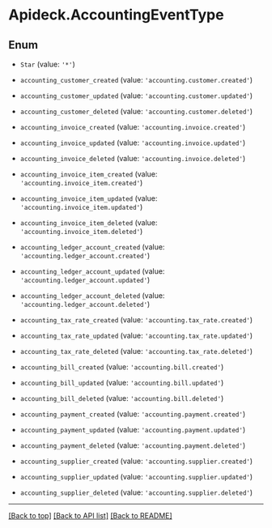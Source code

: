 # Apideck.AccountingEventType

## Enum


* `Star` (value: `'*'`)

* `accounting_customer_created` (value: `'accounting.customer.created'`)

* `accounting_customer_updated` (value: `'accounting.customer.updated'`)

* `accounting_customer_deleted` (value: `'accounting.customer.deleted'`)

* `accounting_invoice_created` (value: `'accounting.invoice.created'`)

* `accounting_invoice_updated` (value: `'accounting.invoice.updated'`)

* `accounting_invoice_deleted` (value: `'accounting.invoice.deleted'`)

* `accounting_invoice_item_created` (value: `'accounting.invoice_item.created'`)

* `accounting_invoice_item_updated` (value: `'accounting.invoice_item.updated'`)

* `accounting_invoice_item_deleted` (value: `'accounting.invoice_item.deleted'`)

* `accounting_ledger_account_created` (value: `'accounting.ledger_account.created'`)

* `accounting_ledger_account_updated` (value: `'accounting.ledger_account.updated'`)

* `accounting_ledger_account_deleted` (value: `'accounting.ledger_account.deleted'`)

* `accounting_tax_rate_created` (value: `'accounting.tax_rate.created'`)

* `accounting_tax_rate_updated` (value: `'accounting.tax_rate.updated'`)

* `accounting_tax_rate_deleted` (value: `'accounting.tax_rate.deleted'`)

* `accounting_bill_created` (value: `'accounting.bill.created'`)

* `accounting_bill_updated` (value: `'accounting.bill.updated'`)

* `accounting_bill_deleted` (value: `'accounting.bill.deleted'`)

* `accounting_payment_created` (value: `'accounting.payment.created'`)

* `accounting_payment_updated` (value: `'accounting.payment.updated'`)

* `accounting_payment_deleted` (value: `'accounting.payment.deleted'`)

* `accounting_supplier_created` (value: `'accounting.supplier.created'`)

* `accounting_supplier_updated` (value: `'accounting.supplier.updated'`)

* `accounting_supplier_deleted` (value: `'accounting.supplier.deleted'`)


---

[[Back to top]](#) [[Back to API list]](../../../../README.md#documentation-for-api-endpoints) [[Back to README]](../../../../README.md)


